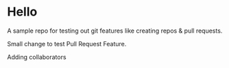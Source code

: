 # Hello
A sample repo for testing out git features like creating repos & pull requests.

Small change to test Pull Request Feature.

Adding collaborators
